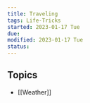 ```yaml
---
title: Traveling
tags: Life-Tricks    
started: 2023-01-17 Tue
due: 
modified: 2023-01-17 Tue
status: 
---
```

## Topics
- [[Weather]]